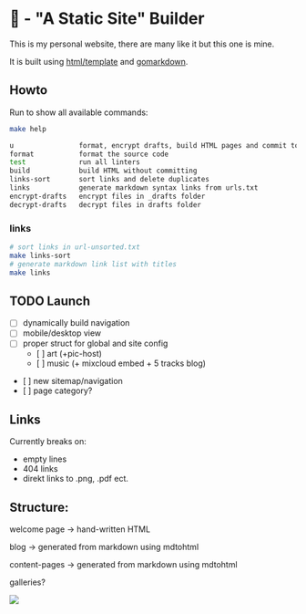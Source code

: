 # 🍑 - "A Static Site" Builder

This is my personal website, there are many like it but this one is mine.

It is built using [html/template](https://pkg.go.dev/html/template) and [gomarkdown](https://github.com/gomarkdown/markdown).

## Howto

Run to show all available commands:

```bash
make help

u                format, encrypt drafts, build HTML pages and commit to git
format           format the source code
test             run all linters
build            build HTML without committing
links-sort       sort links and delete duplicates
links            generate markdown syntax links from urls.txt
encrypt-drafts   encrypt files in _drafts folder
decrypt-drafts   decrypt files in drafts folder
```

### links

```bash
# sort links in url-unsorted.txt
make links-sort
# generate markdown link list with titles
make links
```

## TODO Launch

- [ ] dynamically build navigation
- [ ] mobile/desktop view
- [ ] proper struct for global and site config
  - [ ] art (+pic-host)
  - [ ] music (+ mixcloud embed + 5 tracks blog)
- [ ] new sitemap/navigation
- [ ] page category?

## Links

Currently breaks on:

- empty lines
- 404 links
- direkt links to .png, .pdf ect.

## Structure:

welcome page -> hand-written HTML

blog -> generated from markdown using mdtohtml

content-pages -> generated from markdown using mdtohtml

galleries?

[![](https://mermaid.ink/img/pako:eNpVzz0LwjAQBuC_Es4lBS24ZlCs9QtURAWHxiG0pw1tkpKmioj_3Vg62JvunnuX9w2pyRAY3K2ocnKOuSZ-ZskFy9QovJLRaEIiGpXmHnS_luZ0K3VR92xJZ9YFv_tf1_SID4nPfnZFd00t02mHUYtxcjC1I4Px9V8XSRiGPdl0uX2rMASFVgmZ-R7vn3BwOSrkwPyaCVtw4Prjc6Jx5vTSKTBnGxxCU2XCYSyFr6-A3URZ4-cLtzBNKw)](https://mermaid.live/edit#pako:eNpVzz0LwjAQBuC_Es4lBS24ZlCs9QtURAWHxiG0pw1tkpKmioj_3Vg62JvunnuX9w2pyRAY3K2ocnKOuSZ-ZskFy9QovJLRaEIiGpXmHnS_luZ0K3VR92xJZ9YFv_tf1_SID4nPfnZFd00t02mHUYtxcjC1I4Px9V8XSRiGPdl0uX2rMASFVgmZ-R7vn3BwOSrkwPyaCVtw4Prjc6Jx5vTSKTBnGxxCU2XCYSyFr6-A3URZ4-cLtzBNKw)
